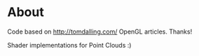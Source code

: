 # About

Code based on  http://tomdalling.com/ OpenGL articles. Thanks!

Shader implementations for Point Clouds :)